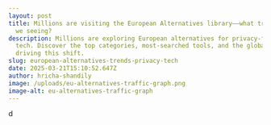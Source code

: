 ```yaml
---
layout: post
title: Millions are visiting the European Alternatives library––what trends are
  we seeing?
description: Millions are exploring European alternatives for privacy-friendly
  tech. Discover the top categories, most-searched tools, and the global demand
  driving this shift.
slug: european-alternatives-trends-privacy-tech
date: 2025-03-21T15:10:52.647Z
author: hricha-shandily
image: /uploads/eu-alternatives-traffic-graph.png
image-alt: eu-alternatives-traffic-graph
---
```

d﻿